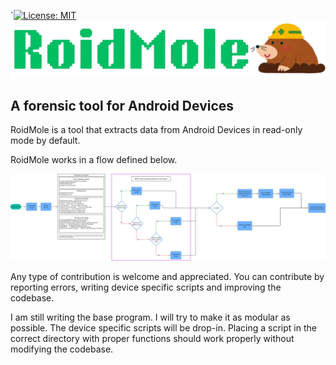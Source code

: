 `[![License: MIT](https://img.shields.io/badge/License-MIT-yellow.svg)](https://opensource.org/licenses/MIT)
![RoidMole Logo](https://github.com/lalit22km/RoidMole/blob/main/RoidMole-logo.png?raw=true)

## A forensic tool for Android Devices
RoidMole is a tool that extracts data from Android Devices in read-only mode by default. 

RoidMole works in a flow defined below. 

![RoidMole working flowchart](https://raw.githubusercontent.com/lalit22km/RoidMole/78e85822cea1104909689fbb2367f35fa3990db5/Flowchart.svg)

Any type of contribution is welcome and appreciated. You can contribute by reporting errors, writing device specific scripts and improving the codebase.

I am still writing the base program. I will try to make it as modular as possible. The device specific scripts will be drop-in. Placing a script in the correct directory with proper functions should work properly without modifying the codebase.
